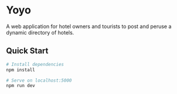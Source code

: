 # Yoyo
A web application for hotel owners and tourists to post and peruse a dynamic directory of hotels.

## Quick Start

```bash
# Install dependencies
npm install

# Serve on localhost:5000
npm run dev
```
